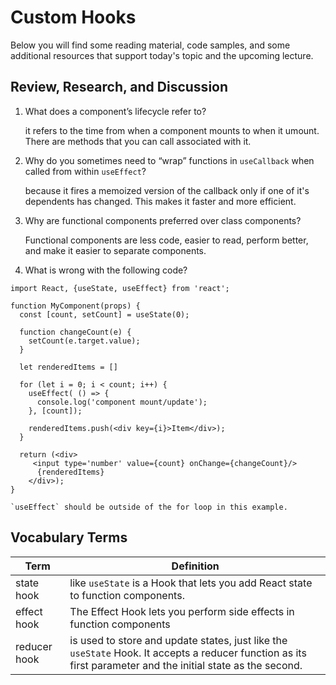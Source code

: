# Custom Hooks

Below you will find some reading material, code samples, and some additional resources that support today's topic and the upcoming lecture.

## Review, Research, and Discussion

1. What does a component’s lifecycle refer to?

   it refers to the time from when a component mounts to when it umount. There are methods that you can call associated with it.

2. Why do you sometimes need to “wrap” functions in `useCallback` when called from within `useEffect`?

   because it fires a memoized version of the callback only if one of it's dependents has changed. This makes it faster and more efficient.

3. Why are functional components preferred over class components?

   Functional components are less code, easier to read, perform better, and make it easier to separate components.

4. What is wrong with the following code?

```javasccript
import React, {useState, useEffect} from 'react';

function MyComponent(props) {
  const [count, setCount] = useState(0);

  function changeCount(e) {
    setCount(e.target.value);
  }

  let renderedItems = []

  for (let i = 0; i < count; i++) {
    useEffect( () => {
      console.log('component mount/update');
    }, [count]);

    renderedItems.push(<div key={i}>Item</div>);
  }

  return (<div>
     <input type='number' value={count} onChange={changeCount}/>
      {renderedItems}
    </div>);
}
```

    `useEffect` should be outside of the for loop in this example.

## Vocabulary Terms

| Term         | Definition                                                                                                                                                   |
| ------------ | ------------------------------------------------------------------------------------------------------------------------------------------------------------ |
| state hook   | like `useState` is a Hook that lets you add React state to function components.                                                                              |
| effect hook  | The Effect Hook lets you perform side effects in function components                                                                                         |
| reducer hook | is used to store and update states, just like the `useState` Hook. It accepts a reducer function as its first parameter and the initial state as the second. |
